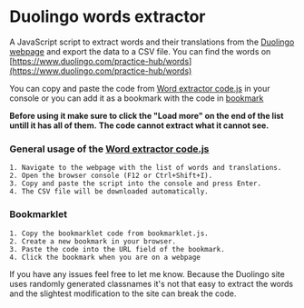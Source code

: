 # Duolingo words extractor

A JavaScript script to extract words and their translations from the [Duolingo webpage](https://www.duolingo.com/practice-hub/words) and export the data to a CSV file. You can find the words on [https://www.duolingo.com/practice-hub/words](https://www.duolingo.com/practice-hub/words)

You can copy and paste the code from [Word extractor code.js](https://github.com/SgtBlade/DuolingoWordExtractor/blob/master/Word%20extractor%20code.js) in your console or you can add it as a bookmark with the code in [bookmark](https://github.com/SgtBlade/DuolingoWordExtractor/blob/master/bookmark)

**Before using it make sure to click the "Load more" on the end of the list untill it has all of them.**
**The code cannot extract what it cannot see.**

### General usage of the [Word extractor code.js](https://github.com/SgtBlade/DuolingoWordExtractor/blob/master/Word%20extractor%20code.js)

    1. Navigate to the webpage with the list of words and translations.
    2. Open the browser console (F12 or Ctrl+Shift+I).
    3. Copy and paste the script into the console and press Enter.
    4. The CSV file will be downloaded automatically.

### Bookmarklet

    1. Copy the bookmarklet code from bookmarklet.js.
    2. Create a new bookmark in your browser.
    3. Paste the code into the URL field of the bookmark.
    4. Click the bookmark when you are on a webpage



If you have any issues feel free to let me know. Because the Duolingo site uses randomly generated classnames it's not that easy to extract the words and the slightest modification to the site can break the code. 
